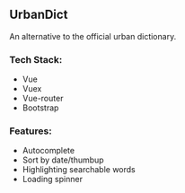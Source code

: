 ## UrbanDict
An alternative to the official urban dictionary.

### Tech Stack:

- Vue
- Vuex
- Vue-router
- Bootstrap

### Features:

- Autocomplete
- Sort by date/thumbup
- Highlighting searchable words
- Loading spinner
